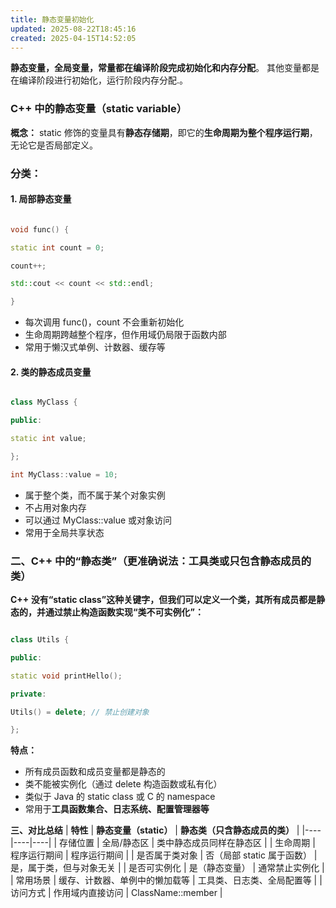 ```yaml
---
title: 静态变量初始化
updated: 2025-08-22T18:45:16
created: 2025-04-15T14:52:05
---
```


**静态变量，全局变量，常量都在编译阶段完成初始化和内存分配**。
其他变量都是在编译阶段进行初始化，运行阶段内存分配.。

### C++ 中的静态变量（static variable）
**概念：**
static 修饰的变量具有**静态存储期**，即它的**生命周期为整个程序运行期**，无论它是否局部定义。
### 分类：
#### 1. 局部静态变量
```c++

void func() {

static int count = 0;

count++;

std::cout << count << std::endl;

}
```
- 每次调用 func()，count 不会重新初始化
- 生命周期跨越整个程序，但作用域仍局限于函数内部
- 常用于懒汉式单例、计数器、缓存等

#### 2. 类的静态成员变量
```c++

class MyClass {

public:

static int value;

};

int MyClass::value = 10;

```
- 属于整个类，而不属于某个对象实例
- 不占用对象内存
- 可以通过 MyClass::value 或对象访问
- 常用于全局共享状态

### 二、C++ 中的“静态类”（更准确说法：工具类或只包含静态成员的类）
**C++ 没有“static class”这种关键字，但我们可以定义一个类，其所有成员都是静态的，并通过禁止构造函数实现“类不可实例化”：**
```c++

class Utils {

public:

static void printHello();

private:

Utils() = delete; // 禁止创建对象

};
```

**特点：**
- 所有成员函数和成员变量都是静态的
- 类不能被实例化（通过 delete 构造函数或私有化）
- 类似于 Java 的 static class 或 C 的 namespace
- 常用于**工具函数集合、日志系统、配置管理器等**

**三、对比总结**
| **特性** | **静态变量（static）** | **静态类（只含静态成员的类）** |
|----|----|----|
| 存储位置 | 全局/静态区 | 类中静态成员同样在静态区 |
| 生命周期 | 程序运行期间 | 程序运行期间 |
| 是否属于类对象 | 否（局部 static 属于函数） | 是，属于类，但与对象无关 |
| 是否可实例化 | 是（静态变量） | 通常禁止实例化 |
| 常用场景 | 缓存、计数器、单例中的懒加载等 | 工具类、日志类、全局配置等 |
| 访问方式 | 作用域内直接访问 | ClassName::member |
